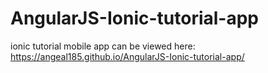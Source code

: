 # AngularJS-Ionic-tutorial-app
ionic tutorial mobile app
can be viewed here: https://angeal185.github.io/AngularJS-Ionic-tutorial-app/
